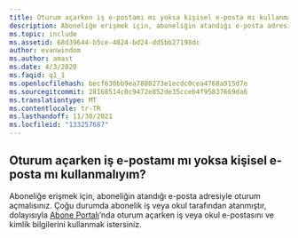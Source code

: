 ```yaml
---
title: Oturum açarken iş e-postamı mı yoksa kişisel e-posta mı kullanmalıyım?
description: Aboneliğe erişmek için, aboneliğin atandığı e-posta adresiyle oturum açmalısınız. Çoğu durumda abonelik...
ms.topic: include
ms.assetid: 68d39644-b5ce-4824-bd24-dd5bb27198dc
author: evanwindom
ms.author: amast
ms.date: 4/3/2020
ms.faqid: q1_1
ms.openlocfilehash: becf630bb9ea7880273e1ecdc0cea4768a915d7e
ms.sourcegitcommit: 28168514c0c9472e852de35cceb4f95837669da6
ms.translationtype: MT
ms.contentlocale: tr-TR
ms.lasthandoff: 11/30/2021
ms.locfileid: "133257687"
---
```

## <a name="should-i-sign-in-using-my-work-email-or-my-personal-email"></a>Oturum açarken iş e-postamı mı yoksa kişisel e-posta mı kullanmalıyım?

Aboneliğe erişmek için, aboneliğin atandığı e-posta adresiyle oturum açmalısınız. Çoğu durumda abonelik iş veya okul tarafından atanmıştır, dolayısıyla [Abone Portalı](https://my.visualstudio.com/benefits)’nda oturum açarken iş veya okul e-postasını ve kimlik bilgilerini kullanmak istersiniz.
